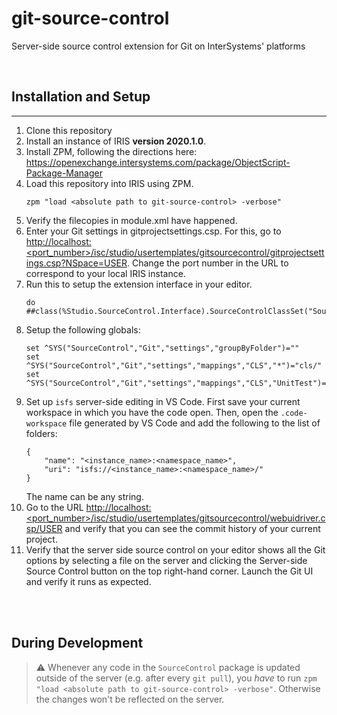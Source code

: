 # git-source-control
 Server-side source control extension for Git on InterSystems' platforms

 <br/>

## Installation and Setup
---

1. Clone this repository
2. Install an instance of IRIS **version 2020.1.0**.
3. Install ZPM, following the directions here: https://openexchange.intersystems.com/package/ObjectScript-Package-Manager
4. Load this repository into IRIS using ZPM. 
    ```
    zpm "load <absolute path to git-source-control> -verbose"
    ```
5. Verify the filecopies in module.xml have happened. 
6. Enter your Git settings in gitprojectsettings.csp. For this, go to [http://localhost:<port_number>/isc/studio/usertemplates/gitsourcecontrol/gitprojectsettings.csp?NSpace=USER](http://localhost:<port_number>/isc/studio/usertemplates/gitsourcecontrol/gitprojectsettings.csp?NSpace=USER). Change the port number in the URL to correspond to your local IRIS instance. 
7. Run this to setup the extension interface in your editor. 
   ```
   do ##class(%Studio.SourceControl.Interface).SourceControlClassSet("SourceControl.Git.Extension")
   ```
8.  Setup the following globals:
    ```
    set ^SYS("SourceControl","Git","settings","groupByFolder")=""
    set ^SYS("SourceControl","Git","settings","mappings","CLS","*")="cls/"
    set ^SYS("SourceControl","Git","settings","mappings","CLS","UnitTest")="test/"
    ```
9. Set up `isfs` server-side editing in VS Code. First save your current workspace in which you have the code open. Then, open the `.code-workspace` file generated by VS Code and add the following to the list of folders: 
    ```
    {
        "name": "<instance_name>:<namespace_name>",
        "uri": "isfs://<instance_name>:<namespace_name>/"
    }
    ```
    The name can be any string. 
10. Go to the URL [http://localhost:<port_number>/isc/studio/usertemplates/gitsourcecontrol/webuidriver.csp/USER]([http://localhost:<port_number>/isc/studio/usertemplates/gitsourcecontrol/webuidriver.csp/USER) and verify that you can see the commit history of your current project. 
11. Verify that the server side source control on your editor shows all the Git options by selecting a file on the server and clicking the Server-side Source Control button on the top right-hand corner. Launch the Git UI and verify it runs as expected.  

<br/>
<br/>

## During Development

> :warning: Whenever any code in the `SourceControl` package is updated outside of the server (e.g. after every `git pull`), you _have_ to run `zpm "load <absolute path to git-source-control> -verbose"`. Otherwise the changes won't be reflected on the server.
